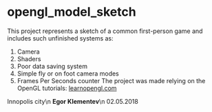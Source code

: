# opengl_model_sketch

This project represents a sketch of a common first-person game and includes such unfinished systems as:
1. Camera
2. Shaders
3. Poor data saving system
4. Simple fly or on foot camera modes
5. Frames Per Seconds counter
The project was made relying on the OpenGL tutorials: [learnopengl.com](https://learnopengl.com/)

Innopolis city\n
**Egor Klementev**\n
02.05.2018
